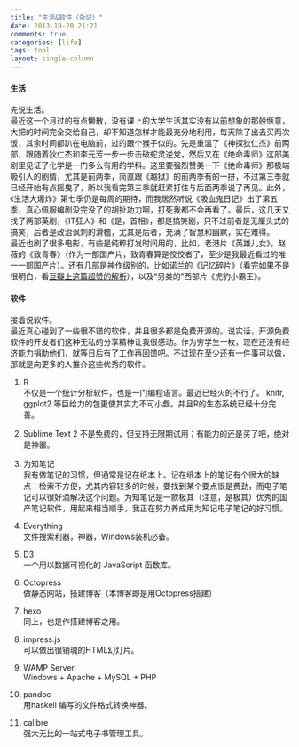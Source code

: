 ```yaml
---
title: "生活&软件（杂记）"
date: 2013-10-20 21:21
comments: true
categories: [life]
tags: tool
layout: single-column
---
```


#### 生活  
先说生活。  
最近这一个月过的有点懒散<!--more-->，没有课上的大学生活其实没有以前想象的那般惬意，大把的时间完全交给自己，却不知道怎样才能最充分地利用，每天除了出去买两次饭，其余时间都趴在电脑前，过的跟个猴子似的。先是重温了《神探狄仁杰》前两部，跟随着狄仁杰和李元芳一步一步击破蛇灵逆党，然后又在《绝命毒师》这部美剧里见证了化学是一门多么有用的学科。这里要强烈赞美一下《绝命毒师》那极端吸引人的剧情，尤其是前两季，简直跟《越狱》的前两季有的一拼，不过第三季就已经开始有点摇曳了，所以我看完第三季就赶紧打住与后面两季说了再见。此外，《生活大爆炸》第七季仍是每周的期待，而我居然听说《吸血鬼日记》出了第五季，真心佩服编剧没完没了的胡扯功力啊，打死我都不会再看了。最后，这几天又找了两部英剧，《IT狂人》和《是，首相》，都是搞笑剧，只不过前者是无厘头式的搞笑，后者是政治讽刺的滑稽，尤其是后者，充满了智慧和幽默，实在难得。   
最近也刷了很多电影，有些是纯粹打发时间用的，比如，老港片《英雄儿女》，赵薇的《致青春》（作为一部国产片，致青春算是佼佼者了，至少是我最近看过的唯一一部国产片）。还有几部是神作级别的，比如诺兰的《记忆碎片》（看完如果不是很明白，看[豆瓣上这篇超赞的解析](http://movie.douban.com/review/1096945/)），以及“另类的”西部片《虎豹小霸王》。   

#### 软件  
接着说软件。  
最近真心碰到了一些很不错的软件，并且很多都是免费开源的。说实话，开源免费软件的开发者们这种无私的分享精神让我很感动。作为穷学生一枚，现在还没有经济能力捐助他们，就等日后有了工作再回馈吧。不过现在至少还有一件事可以做，那就是向更多的人推介这些优秀的软件。  

1. R   
不仅是一个统计分析软件，也是一门编程语言。最近已经火的不行了。 knitr, ggplot2 等巨给力的包更使其实力不可小觑。并且R的生态系统已经十分完善。   

2. Sublime Text 2  不是免费的，但支持无限期试用；有能力的还是买了吧，绝对是神器。  

3. 为知笔记  
我有做笔记的习惯，但通常是记在纸本上。记在纸本上的笔记有个很大的缺点：检索不方便，尤其内容较多的时候，要找到某个要点很是费劲，而电子笔记可以很好滴解决这个问题。为知笔记是一款极其（注意，是极其）优秀的国产笔记软件，用起来相当顺手，我正在努力养成用为知记电子笔记的好习惯。  

4. Everything  
文件搜索利器，神器，Windows装机必备。  

5. D3  
一个用以数据可视化的 JavaScript 函数库。  

6. Octopress  
做静态网站，搭建博客（本博客即是用Octopress搭建）  

7. hexo  
同上，也是作搭建博客之用。  

8. impress.js  
可以做出很销魂的HTML幻灯片。  

9. WAMP Server  
Windows + Apache + MySQL + PHP   

10. pandoc  
用haskell 编写的文件格式转换神器。    

11. calibre  
强大无比的一站式电子书管理工具。   
